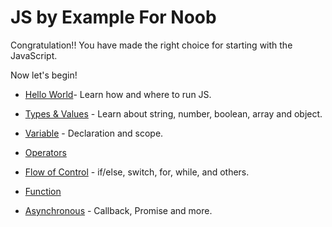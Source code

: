 # JS by Example For Noob

Congratulation!! You have made the right choice for starting with the JavaScript.

Now let's begin!

- [Hello World](/hello-world.md)- Learn how and where to run JS.

- [Types & Values](/types-and-values.md) - Learn about string, number, boolean, array and object.

- [Variable](/variable.md) - Declaration and scope.

- [Operators](/operators.md)

- [Flow of Control](/flow-of-control.md) - if/else, switch, for, while, and others.

- [Function](/function.md)

- [Asynchronous](/asynchronous.md) - Callback, Promise and more.
